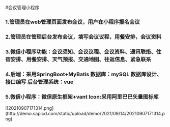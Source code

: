 #会议管理小程序
<h3>1.管理员在web管理页面发布会议，用户在小程序报名会议<br></h3>
<h3>2.管理员在管理后台发布会议，填写会议议程，用餐安排，会议资料<br></h3>
<h3>3.微信小程序功能：会议须知、会议议程、会议资料、通讯联络、住宿安排、用餐安排、天气预报、交通地图、往返信息、紧急联系<br></h3>
<h3>4.后端：采用SpringBoot+MyBatis 数据库：mySQL 数据库设计、接口编写 后台管理系统：vue <br></h3>
<h3>5.微信小程序：微信原生框架+vant Icon:采用阿里巴巴矢量图标库<br></h3>
![20210907171314.png](http://demo.sapicd.com/static/upload/demo/2021/09/14/20210907171314.png)
